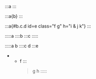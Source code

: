 :::a
:::

:::a{b}
:::

:::a{#b.c.d id=e class="f g" h="i &amp; j k"}
:::

:::::a
::::b
:::c
:::::

:::::a
b
::::c
d
:::e

- - f
    :::
    > g h
    > :::::
